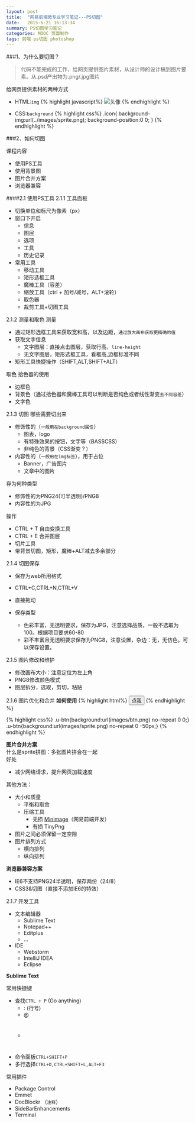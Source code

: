 ```yaml
---
layout: post
title:  "网易前端微专业学习笔记---PS切图"	
date:   2015-6-21 16:13:34							
summary: PS切图学习笔记	
categories: MOOC 页面制作
tags: 前端 ps切图 photoshop	
---
```


###1、为什么要切图？
> 代码不能完成的工作，给网页提供图片素材，从设计师的设计稿到图片要素。从.psd产出物为.png/.jpg图片

给网页提供素材的两种方式

- HTML:`img`
{% highlight javascript%}
	<img src="images/avatar.jpg" alt="头像">
{% endhighlight %}

- CSS:`background`
{% highlight css%}
	.icon{
	background-img:url(../images/sprite.png);
	background-position:0 0;
	}
{% endhighlight %}

###2、如何切图

<span class="green">课程内容</span>

* 使用PS工具
* 使用背景图
* 图片合并方案
* 浏览器兼容

####2.1 使用PS工具
2.1.1 工具面板

* 切换单位和标尺为像素（px）
* 窗口下开启
	- 信息
	- 图层
	- 选项
	- 工具
	- 历史记录
* 常用工具
	- 移动工具
	- 矩形选框工具
	- 魔棒工具（容差）
	- 缩放工具（ctrl + 加号/减号，ALT+滚轮）
	- 取色器
	- 裁剪工具+切图工具

2.1.2 测量和取色
<span class="red">测量</span>

- 通过矩形选框工具来获取宽和高，以及边距，`通过放大画布获取更精确的值`
- 获取文字信息
	- 文字图层：直接点击图层，获取行高，`line-height`
	- 无文字图层，矩形选框工具，看框高,边框标准不同
- 矩形工具快捷操作（SHIFT,ALT,SHIFT+ALT）

<span class="blue">取色</span>
拾色器的使用

- 边框色
- 背景色（通过拾色器和魔棒工具可以判断是否纯色或者线性渐变`去不同容差`）
- 文字色

2.1.3 切图
哪些需要切出来

- 修饰性的（`一般用在background属性`）
	- 图表，logo
	- 有特殊效果的按钮，文字等（BASSCSS）
	- 非纯色的背景（CSS渐变？）
- 内容性的（`一般用在img标签`），用于占位
	- Banner，广告图片
	- 文章中的图片

存为何种类型

- 修饰性的为PNG24(可半透明)/PNG8
- 内容性的为JPG

操作

- CTRL + T 自由变换工具
- CTRL + E 合并图层
- 切片工具
- <span class="red">带背景切图，矩形，魔棒+ALT减去多余部分</span>

2.1.4 切图保存

- 保存为web所用格式
- CTRL+C,CTRL+N,CTRL+V
- 直接拖动

- 保存类型
	- 色彩丰富，无透明要求，保存为JPG，注意选择品质，一般不选取为100。根据项目要求60-80
	- 彩不丰富且无透明要求保存为PNG8，注意设置，<span class="red">杂边：无，无仿色</span>。可以保存设置。

2.1.5 图片修改和维护

- 修改画布大小：注意定位为左上角
- PNG8修改颜色模式
- 图层拆分，选取，剪切，粘贴

2.1.6 图片优化和合并
<strong>如何使用</strong>
{% highlight html%}
	<button class="u-btn">点我</button>
{% endhighlight %}

{% highlight css%}
	.u-btn{background:url(images/btn.png) no-repeat 0 0;}
	.u-btn{background:url(images/sprite.png) no-repeat 0 -50px;}
{% endhighlight %}

<strong>图片合并方案</strong></br>
什么是sprite拼图：多张图片拼合在一起</br>
好处

- 减少网络请求，提升网页加载速度

其他方法：

- 大小和质量
	- 平衡和取舍
	- 压缩工具
		- 无损 [Minimage](https://github.com/NetEaseWD/minimage)（网易前端开发）
		- 有损 TinyPng
- 图片之间必须保留一定空隙
- 图片排列方式
	- 横向排列
	- 纵向排列

<strong>浏览器兼容方案</strong>

- IE6不支持PNG24半透明，保存两份（24/8）
- CSS3&切图（直接不添加IE6的特效）

2.1.7 开发工具

- 文本编辑器
	- Sublime Text
	- Notepad++
	- Editplus
	- ...
- IDE
	- Webstorm
	- IntelliJ IDEA
	- Eclipse

<strong>Sublime Text</strong></br>

常用快捷键

- 查找`CTRL + P` (Go anything)
	- : (行号)
	- @
	- #
- 命令面板`CTRL+SHIFT+P`
- 多行选择`CTRL+D,CTRL+SHIFT+L,ALT+F3`

常用插件

- Package Control
- Emmet
- DocBlockr （`注释`）
- SideBarEnhancements
- Terminal



























